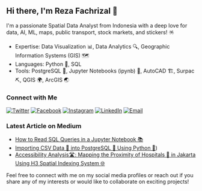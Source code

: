 ## Hi there, I'm Reza Fachrizal 👋

I'm a passionate Spatial Data Analyst from Indonesia with a deep love for data, AI, ML, maps, public transport, stock markets, and stickers! 🪅

- Expertise: Data Visualization 📊, Data Analytics 🔍, Geographic Information Systems (GIS) 🗺️
- Languages: Python 🐍, SQL
- Tools: PostgreSQL 🐘, Jupyter Notebooks (ipynb) 📓, AutoCAD 🏗️, Surpac ⛏️, QGIS 🌍, ArcGIS 🌏

### Connect with Me
[![Twitter](https://img.shields.io/twitter/follow/rrrrfachrizal?style=social)](https://twitter.com/rrrrfachrizal)
[![Facebook](https://img.shields.io/badge/Facebook-blue)](https://www.facebook.com/profile.php?id=61550052845991)
[![Instagram](https://img.shields.io/badge/Instagram-red)](https://www.instagram.com/fachrezal/)
[![LinkedIn](https://img.shields.io/badge/LinkedIn-blue)](https://www.linkedin.com/in/rfachrizal/)
[![Email](https://img.shields.io/badge/Email-%20rfachrizal@hotmail.com-%23D14836?style=flat&logo=gmail&logoColor=white)](rfachrizal@hotmail.com)

### Latest Article on Medium
- [How to Read SQL Queries in a Jupyter Notebook 📚](https://medium.com/@rfachrizal/how-to-read-sql-queries-in-a-jupyter-notebook-4b5eb2cd420a)
- [Importing CSV Data 📄 into PostgreSQL 🐘 Using Python 🐍](https://medium.com/@rfachrizal/importing-csv-data-into-postgresql-using-python-aee6b5b11816))
- [Accessibility Analysis🛣️: Mapping the Proximity of Hospitals 🏥 in Jakarta Using H3 Spatial Indexing System 🌐](https://medium.com/@rfachrizal/accessibility-analysis-mapping-the-proximity-of-hospitals-in-jakarta-using-qneat3-and-python-4463918fcbf9)

Feel free to connect with me on my social media profiles or reach out if you share any of my interests or would like to collaborate on exciting projects!
